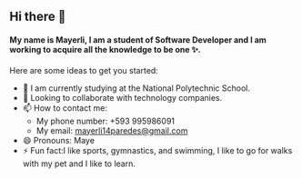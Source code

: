 ## Hi there 👋


#### My name is Mayerli, I am a student of Software Developer and I am working to acquire all the knowledge to be one ✨.

Here are some ideas to get you started:

- 🔭 I am currently studying at the National Polytechnic School.
- 👯 Looking to collaborate with technology companies.
- 📫 How to contact me:
    - My phone number: +593 995986091
    - My email: mayerli14paredes@gmail.com
- 😄 Pronouns: Maye
- ⚡ Fun fact:I like sports, gymnastics, and swimming, I like to go for walks with my pet and I like to learn.
